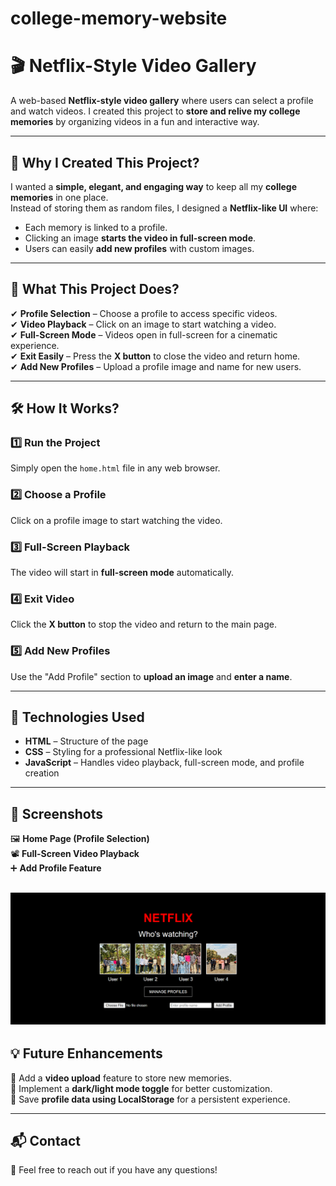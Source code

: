 # college-memory-website
# 🎬 Netflix-Style Video Gallery  

A web-based **Netflix-style video gallery** where users can select a profile and watch videos. I created this project to **store and relive my college memories** by organizing videos in a fun and interactive way.

---

## 🚀 Why I Created This Project?  

I wanted a **simple, elegant, and engaging way** to keep all my **college memories** in one place.  
Instead of storing them as random files, I designed a **Netflix-like UI** where:  
- Each memory is linked to a profile.  
- Clicking an image **starts the video in full-screen mode**.  
- Users can easily **add new profiles** with custom images.  

---

## 🎥 What This Project Does?  

✔ **Profile Selection** – Choose a profile to access specific videos.  
✔ **Video Playback** – Click on an image to start watching a video.  
✔ **Full-Screen Mode** – Videos open in full-screen for a cinematic experience.  
✔ **Exit Easily** – Press the **X button** to close the video and return home.  
✔ **Add New Profiles** – Upload a profile image and name for new users.  

---

## 🛠️ How It Works?  

### 1️⃣ **Run the Project**  
Simply open the `home.html` file in any web browser.

### 2️⃣ **Choose a Profile**  
Click on a profile image to start watching the video.

### 3️⃣ **Full-Screen Playback**  
The video will start in **full-screen mode** automatically.

### 4️⃣ **Exit Video**  
Click the **X button** to stop the video and return to the main page.

### 5️⃣ **Add New Profiles**  
Use the "Add Profile" section to **upload an image** and **enter a name**.

---

## 🎨 Technologies Used  

- **HTML** – Structure of the page  
- **CSS** – Styling for a professional Netflix-like look  
- **JavaScript** – Handles video playback, full-screen mode, and profile creation  

---

## 📸 Screenshots  

🖼️ **Home Page (Profile Selection)**  
📽️ **Full-Screen Video Playback**  
➕ **Add Profile Feature**  

![Screenshot of a comment on a GitHub issue showing an image, added in the Markdown, of an Octocat smiling and raising a tentacle.](https://github.com/GAURIPATIL-2004/college-memory-website/blob/main/websiteview.png)
---

## 💡 Future Enhancements  

🔹 Add a **video upload** feature to store new memories.  
🔹 Implement a **dark/light mode toggle** for better customization.  
🔹 Save **profile data using LocalStorage** for a persistent experience.  

---

## 📬 Contact  

📧 Feel free to reach out if you have any questions!  
